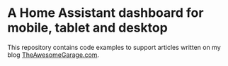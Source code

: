 # A Home Assistant dashboard for mobile, tablet and desktop
This repository contains code examples to support articles written on my blog [TheAwesomeGarage\.com](https:/theawesomegarage.com).
